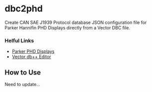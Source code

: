 # dbc2phd
Create CAN SAE J1939 Protocol database JSON configuration file for Parker Hannifin PHD Displays directly from a Vector DBC file.
### Helful Links
- [Parker PHD Displays](https://ph.parker.com/us/17616/en/phd) 
- [Vector db++ Editor](https://www.vector.com/int/en/download/?tx_vectorproducts_productdownloaddetail%5Baction%5D=show&tx_vectorproducts_productdownloaddetail%5Bcontroller%5D=Productdownload&tx_vectorproducts_productdownloaddetail%5Bdownload%5D=54817&cHash=8adc056c8357025d3610a12fb823c59d)
## How to Use
Need to update...
